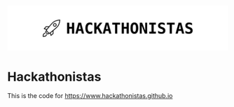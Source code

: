 ![HEADER](assets/header.png)

# Hackathonistas

This is the code for https://www.hackathonistas.github.io 